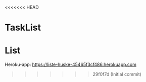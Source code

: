<<<<<<< HEAD
# TaskList
List
=======
Heroku-app: https://liste-huske-45465f3cf486.herokuapp.com
>>>>>>> 29f0f7d (Initial commit)

